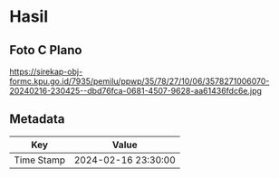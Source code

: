 # Hasil

## Foto C Plano

https://sirekap-obj-formc.kpu.go.id/7935/pemilu/ppwp/35/78/27/10/06/3578271006070-20240216-230425--dbd76fca-0681-4507-9628-aa61436fdc6e.jpg


## Metadata

| Key        | Value               |
| ---------- | ------------------- |
| Time Stamp | 2024-02-16 23:30:00 |




